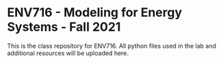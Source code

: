 # ENV716 - Modeling for Energy Systems - Fall 2021

This is the class repository for ENV716. All python files used in the lab and additional resources will be uploaded here. 
